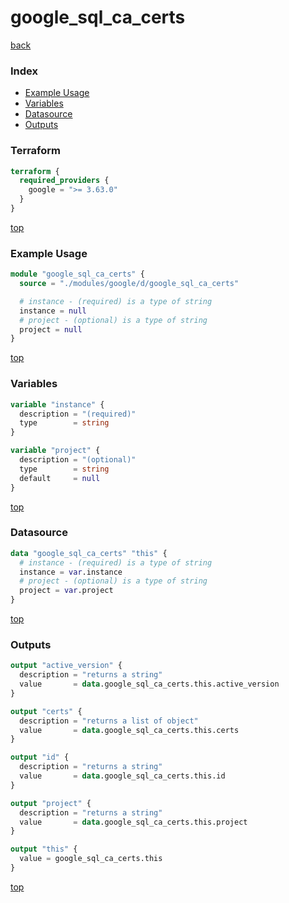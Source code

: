 # google_sql_ca_certs

[back](../google.md)

### Index

- [Example Usage](#example-usage)
- [Variables](#variables)
- [Datasource](#datasource)
- [Outputs](#outputs)

### Terraform

```terraform
terraform {
  required_providers {
    google = ">= 3.63.0"
  }
}
```

[top](#index)

### Example Usage

```terraform
module "google_sql_ca_certs" {
  source = "./modules/google/d/google_sql_ca_certs"

  # instance - (required) is a type of string
  instance = null
  # project - (optional) is a type of string
  project = null
}
```

[top](#index)

### Variables

```terraform
variable "instance" {
  description = "(required)"
  type        = string
}

variable "project" {
  description = "(optional)"
  type        = string
  default     = null
}
```

[top](#index)

### Datasource

```terraform
data "google_sql_ca_certs" "this" {
  # instance - (required) is a type of string
  instance = var.instance
  # project - (optional) is a type of string
  project = var.project
}
```

[top](#index)

### Outputs

```terraform
output "active_version" {
  description = "returns a string"
  value       = data.google_sql_ca_certs.this.active_version
}

output "certs" {
  description = "returns a list of object"
  value       = data.google_sql_ca_certs.this.certs
}

output "id" {
  description = "returns a string"
  value       = data.google_sql_ca_certs.this.id
}

output "project" {
  description = "returns a string"
  value       = data.google_sql_ca_certs.this.project
}

output "this" {
  value = google_sql_ca_certs.this
}
```

[top](#index)